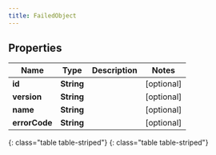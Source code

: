 ```yaml
---
title: FailedObject
---
```


## Properties

| Name | Type | Description | Notes |
| ------------ | ------------- | ------------- | ------------- |
| **id** | **String** |  |  [optional] |
| **version** | **String** |  |  [optional] |
| **name** | **String** |  |  [optional] |
| **errorCode** | **String** |  |  [optional] |
{: class="table table-striped"}
{: class="table table-striped"}


